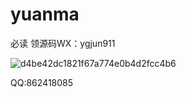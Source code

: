 # yuanma
必读
领源码WX：ygjun911

![d4be42dc1821f67a774e0b4d2fcc4b6](https://github.com/user-attachments/assets/b60d20b6-82ed-437a-b646-d259c6e0cba7)


QQ:862418085
